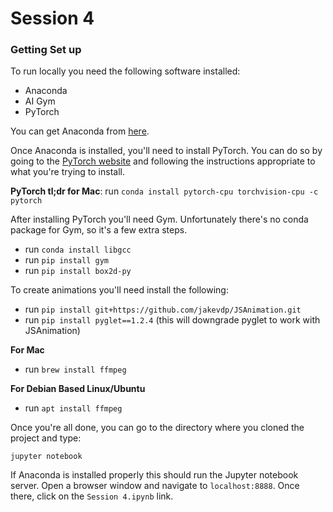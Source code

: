 # Session 4

### Getting Set up

To run locally you need the following software installed:

* Anaconda
* AI Gym
* PyTorch

You can get Anaconda from [here](https://www.anaconda.com/download/).

Once Anaconda is installed, you'll need to install PyTorch.  You can do so by going to the [PyTorch website](https://pytorch.org) and following the instructions appropriate to what you're trying to install.

**PyTorch tl;dr for Mac**: run `conda install pytorch-cpu torchvision-cpu -c pytorch`

After installing PyTorch you'll need Gym.  Unfortunately there's no conda package for Gym, so it's a few extra steps.

* run `conda install libgcc`
* run `pip install gym`
* run `pip install box2d-py`

To create animations you'll need install the following:

* run `pip install git+https://github.com/jakevdp/JSAnimation.git`
* run `pip install pyglet==1.2.4` (this will downgrade pyglet to work with JSAnimation)

**For Mac**
* run `brew install ffmpeg`

**For Debian Based Linux/Ubuntu**
* run `apt install ffmpeg`

Once you're all done, you can go to the directory where you cloned the project and type:

`jupyter notebook`

If Anaconda is installed properly this should run the Jupyter notebook server.  Open a browser window and navigate to `localhost:8888`.  Once there, click on the `Session 4.ipynb` link.
